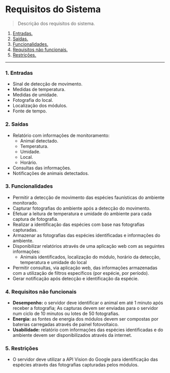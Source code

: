 # Requisitos do Sistema
> Descrição dos requisitos do sistema.



1. [Entradas.](#entradas)
2. [Saídas.](#saídas)
3. [Funcionalidades.](#funcionalidades)
4. [Requisitos não funcionais.](#requisitos-não-funcionais)
5. [Restrições.](#restrições)

---

### 1. Entradas

* Sinal de detecção de movimento.
* Medidas de temperatura.
* Medidas de umidade.
* Fotografia do local.
* Localização dos módulos.
* Fonte de tempo.

### 2. Saídas

* Relatório com informações de monitoramento:
  * Animal detectado.
  * Temperatura.
  * Umidade.
  * Local.
  * Horário.
* Consultas das informações.
* Notificações de animais detectados.

### 3. Funcionalidades

* Permitir a detecção de movimento das espécies faunísticas do ambiente monitorado.
* Capturar fotografias do ambiente após a detecção do movimento.
* Efetuar a leitura de temperatura e umidade do ambiente para cada captura de fotografia.
* Realizar a identificação das espécies com base nas fotografias capturadas.
* Armazenar as fotografias das espécies identificadas e informações do ambiente.
* Disponibilizar relatórios através de uma aplicação web com as seguintes informações:
  * Animais identificados, localização do módulo, horário da detecção, temperatura e umidade do local
* Permitir consultas, via aplicação web, das informações armazenadas com a utilização de filtros específicos (por espécie, por período). 
* Gerar notificação após detecção e identificação da espécie.

### 4. Requisitos não funcionais

* **Desempenho:** o servidor deve identificar o animal em até 1 minuto após receber a fotografia; As capturas devem ser enviadas para o servidor num ciclo de 10 minutos ou lotes de 50 fotografias.
* **Energia:** as fontes de energia dos módulos devem ser compostas por baterias carregadas através de painel fotovoltaico.  
* **Usabilidade:** relatório com informações das espécies identificadas e do ambiente devem ser disponibilizados através da internet.

### 5. Restrições

* O servidor deve utilizar a API Vision do Google para identificação das espécies através das fotografias capturadas pelos módulos.



